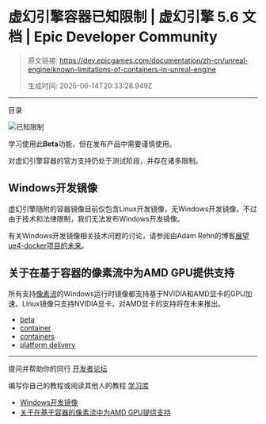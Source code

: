 # 虚幻引擎容器已知限制 | 虚幻引擎 5.6 文档 | Epic Developer Community

> 原文链接: https://dev.epicgames.com/documentation/zh-cn/unreal-engine/known-limitations-of-containers-in-unreal-engine
> 
> 生成时间: 2025-06-14T20:33:28.949Z

---

目录

![已知限制](https://dev.epicgames.com/community/api/documentation/image/be04e770-6562-48ad-b84b-18f96e4239cc?resizing_type=fill&width=1920&height=335)

学习使用此**Beta**功能，但在发布产品中需要谨慎使用。

对虚幻引擎容器的官方支持仍处于测试阶段，并存在诸多限制。

## Windows开发镜像

虚幻引擎随附的容器镜像目前仅包含Linux开发镜像，无Windows开发镜像。不过由于技术和法律限制，我们无法发布Windows开发镜像。

有关Windows开发镜像相关技术问题的讨论，请参阅由Adam Rehn的博客[展望ue4-docker项目的未来](https://adamrehn.com/articles/preview-the-future-of-ue4-docker/)。

## 关于在基于容器的像素流中为AMD GPU提供支持

所有支持[像素流](/documentation/zh-cn/unreal-engine/pixel-streaming-in-unreal-engine)的Windows运行时镜像都支持基于NVIDIA和AMD显卡的GPU加速。Linux镜像只支持NVIDIA显卡，对AMD显卡的支持将在未来推出。

-   [beta](https://dev.epicgames.com/community/search?query=beta)
-   [container](https://dev.epicgames.com/community/search?query=container)
-   [containers](https://dev.epicgames.com/community/search?query=containers)
-   [platform delivery](https://dev.epicgames.com/community/search?query=platform%20delivery)

* * *

提问并帮助你的同行 [开发者论坛](https://forums.unrealengine.com/categories?tag=unreal-engine)

编写你自己的教程或阅读其他人的教程 [学习库](https://dev.epicgames.com/community/unreal-engine/learning)

-   [Windows开发镜像](/documentation/zh-cn/unreal-engine/known-limitations-of-containers-in-unreal-engine#windows%E5%BC%80%E5%8F%91%E9%95%9C%E5%83%8F)
-   [关于在基于容器的像素流中为AMD GPU提供支持](/documentation/zh-cn/unreal-engine/known-limitations-of-containers-in-unreal-engine#%E5%85%B3%E4%BA%8E%E5%9C%A8%E5%9F%BA%E4%BA%8E%E5%AE%B9%E5%99%A8%E7%9A%84%E5%83%8F%E7%B4%A0%E6%B5%81%E4%B8%AD%E4%B8%BAamdgpu%E6%8F%90%E4%BE%9B%E6%94%AF%E6%8C%81)